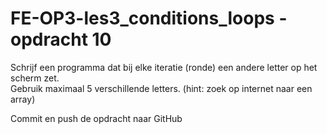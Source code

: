 ﻿# FE-OP3-les3_conditions_loops - opdracht 10

Schrijf een programma dat bij elke iteratie (ronde) een andere letter op het scherm zet. <br>
Gebruik maximaal 5 verschillende letters. (hint: zoek op internet naar een array)

Commit en push de opdracht naar GitHub

